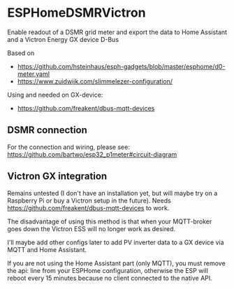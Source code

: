 # ESPHomeDSMRVictron
Enable readout of a DSMR grid meter and export the data to Home Assistant and a Victron Energy GX device D-Bus

Based on
- https://github.com/hsteinhaus/esph-gadgets/blob/master/esphome/d0-meter.yaml
- https://www.zuidwijk.com/slimmelezer-configuration/

Using and needed on GX-device:
- https://github.com/freakent/dbus-mqtt-devices

## DSMR connection
For the connection and wiring, please see: https://github.com/bartwo/esp32_p1meter#circuit-diagram

## Victron GX integration
Remains untested (I don't have an installation yet, but will maybe try on a Raspberry Pi or buy a Victron setup in the future).
Needs https://github.com/freakent/dbus-mqtt-devices to work.

The disadvantage of using this method is that when your MQTT-broker goes down the Victron ESS will no longer work as desired.

I'll maybe add other configs later to add PV inverter data to a GX device via MQTT and Home Assistant. 

If you are not using the Home Assistant part (only MQTT), you must remove the api: line from your ESPHome configuration, otherwise the ESP will reboot every 15 minutes because no client connected to the native API.
